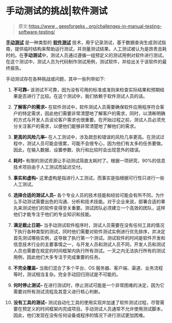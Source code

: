 # 手动测试的挑战|软件测试

> 原文:[https://www . geesforgeks . org/challenges-in-manual-testing-software-testing/](https://www.geeksforgeeks.org/challenges-in-manual-testing-software-testing/)

[**手动测试**](https://www.geeksforgeeks.org/software-testing-manual-testing/) 是一种类型的 [**软件测试**](https://www.geeksforgeeks.org/software-testing-basics/) 技术，用于记录测试，基于数据查询生成测试指南，提供临时结构来帮助运行测试，并测量测试结果。人工测试被认为是昂贵且耗时的。在**手动测试**中，测试人员通过遵循一组预定义的测试用例对软件进行测试。在这个测试中，测试人员为代码制作测试用例，测试软件，并给出关于该软件的最终报告。

手动测试存在各种挑战或问题，其中一些列举如下:

1.  **不可靠–**
    该测试不可靠，因为没有可用的标准或准则来检查实际结果和预期结果是否进行了比较。在这个测试中，我们依赖于软件测试人员的话。

2.  **了解客户的需求–**
    在软件测试中，软件测试人员需要确保软件应用程序符合客户的特定需求，因此他们需要非常清楚地了解客户的需求，同时，以清晰明确的方式与开发人员谈论客户需求也很重要。在开始过程之前，测试人员必须充分关注客户的需求，以便他们能够非常清楚地了解他们的需求。

3.  **更高的风险几率–**
    在人工测试中，涉及疏忽和错误的风险几率更高。在测试过程中，测试人员可能会很累，可能不会很专心，因为他们有太多的任务要做。因此，在输入数据、设置参数、执行和比较时会出现意外的错误。

4.  **耗时–**
    有限的测试资源让手动测试简直太耗时了。根据一项研究，90%的信息技术项目由于人工测试而延迟交付。

5.  **事实和虚构–**
    这里虚构是指进行人工测试，而事实是指根据可行性只进行一些人工测试。

6.  **选择合适的测试人员–**
    各个专业人员的技术技能和经验可能会有所不同，为什么手动测试需要出色的沟通、分析和技术技能。对于企业来说，部署合适的睾丸来测试他们的软件变得至关重要。测试团队必须建立一个高效的团队，这样他们才能专注于他们的专业知识和技能。

7.  **满足截止日期–**
    当手动测试软件程序时，测试人员需要在没有任何工具的情况下执行各种类型的测试，同时他们需要对软件测试实例进行优先排序，并决定首先测试哪些实例，这导致了执行第一个测试。测试软件的时间是软件开发和信息技术行业的主要事情之一，与开发人员和测试人员不同，开发人员和测试人员也需要在规定的时间框架内执行所有测试。一天之内无法执行所有的测试用例，因此他们大多专注于完成重要的任务。

8.  **不完全覆盖–**
    当我们混合了多个平台、OS 服务器、客户端、渠道、业务流程等时，测试相当复杂。完全手动回归测试是不可能的。

9.  **何时停止测试–**
    在进行测试时，停止测试可能是一个非常困难的决定，因为它需要对所有测试流程及其意义进行核心判断。

10.  **没有工具的测试–**
    测试自动化工具的使用实现并加速了软件测试过程，尽管需要在预定义的时间框架内完成项目。手动测试人员通常不允许使用测试脚本，因此，他们发现在没有任何设备或程序的情况下进行测试更加困难。